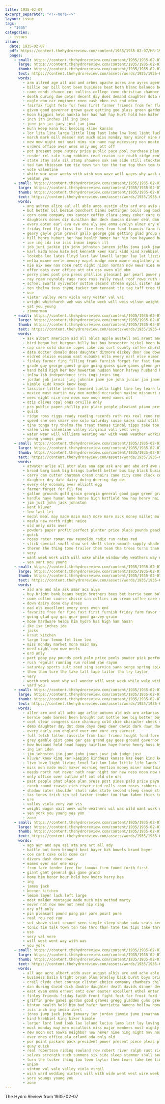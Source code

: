 ```yaml
---
title: 1935-02-07
excerpt_separator: "<!--more-->"
layout: issue
tags:
  - "1935"
categories:
  - issues
issue:
  date: 1935-02-07
  pdf: https://content.thehydroreview.com/content/1935/1935-02-07/HR-1935-02-07.pdf
  pages:
    - small: https://content.thehydroreview.com/content/1935/1935-02-07/small/HR-1935-02-07-01.jpg
      large: https://content.thehydroreview.com/content/1935/1935-02-07/large/HR-1935-02-07-01.jpg
      thumb: https://content.thehydroreview.com/content/1935/1935-02-07/thumbnails/HR-1935-02-07-01.jpg
      text: https://content.thehydroreview.com/assets/words/1935/1935-02-07/HR-1935-02-07-01.txt
      words:
        - arm alfred age all aid and arbes apache acres ane ayres agent are acs
        - billie bur bill bont been business beat both blanc balance begin beal bennett buggy binger break browne bie bridge basic bonus bonds but bankhead better bae back below buy bond base busi brow
        - came condi chance cot collins college come christian chamber claes creek chase cen class carter cream caw cargil county chester claudia cash cage company con cattle carry case clan car call cowen corn cyril can city clint care coleman caddo carnegie council church cane colony crow cotton canton clee
        - death during due deter decent day does demand daughter dota dun dooley deer donnell dey duncan dohrer dat dunlay dona
        - eagle eon ear engineer even eash eben est end eden
        - fairfax fight fete for fees first farmer friends from fer floor farm frances fare front farms fam fae fon farry fair friday frees found few
        - given good governor grown gave getting gee glass groen garden griffin gone grand greeson gad george grant gage guthrie grain
        - hoon higgins held hankla her had hah hay hurt hold hee hafer hard has high head hinton heads hal holtzclaw hydro host hiss hopping half hope
        - inch ith inches ill ing ines
        - june joh jas jary just jan jona
        - kuhn keep kana koc keeping kline kansas
        - lor lita line large little ling last lobe low loni light lucky leedy lard liberal lone left late living lesson loe land lights loan lap
        - march mark mill messer mat much miss monday many minor mine mich maple most mag mise man more money mas men must mayor matter made martha market may miles members
        - new now night not neat nims nin name nay necessary non neate needler nine near
        - orders office over ones only ong ott off
        - pot present pope putney price public paco pool purchase plan page pay promise prise prose people pee payment par pound past pete pastor power part pleasant pet pro policy passage percy per
        - render rel rate rung robbins read reason rae routh ridge rent reape rade ray railing rising ran rome rua
        - state stay sale sil stamp shawnee sak sen side still stockton shove soon session stuck she seri shi sapp stands seen serge sane simple seven steady sota start second sees say stock salesman surplus sister sad sick soe seed sunday set said small sides sho southard
        - ted tam thiessen tee tie town tan ten the tae top than tom texas ton tax treat thom toe tod trent tory tue tenant thing them tin trina throw taken
        - vote valentine
        - white war wear weeks with wish won wave well wages why wack wolf work week wire wage ware wee weatherford wye wan works wheat will wart wyatt wil walls went way was
        - yeaton you
    - small: https://content.thehydroreview.com/content/1935/1935-02-07/small/HR-1935-02-07-02.jpg
      large: https://content.thehydroreview.com/content/1935/1935-02-07/large/HR-1935-02-07-02.jpg
      thumb: https://content.thehydroreview.com/content/1935/1935-02-07/thumbnails/HR-1935-02-07-02.jpg
      text: https://content.thehydroreview.com/assets/words/1935/1935-02-07/HR-1935-02-07-02.txt
      words:
        - ang aubrey alice aul all able amos austin alta ard ane avie aid alfalfa allen and allie are ager alexander ani
        - but better bil bessie boschert binns bettinger boils bag back buckmaster bill bickford birt balden blanche blood balt brownie been boys bartley braly binger bar ben bailey bishop breuer butler bridge bis burns beck baptist bose ball began barber bottoms brother bear bank block
        - corn came company cox cancer coffey clara comey coker care caller case clover coy city church colony canyon carmen claude clark clarence curtis cecil chet cope chester clinton come cast cattle craig charles cane cry carruth cedar christina cole carnegie carman charlie creek chann can cake comes cream corder county
        - daughters dones dir dunithan don deck duncan dinner deal dan director dear doctor ditmore day dia dam dungan dickerson daughter doris die della dunnington
        - every epton earl eva eve ene ely eye emma evelyn elmer ery elva entz ernest elbert emmanuel elm epperly ethel end elwood eagar elk ead emore emmert
        - friday fred fly first for fire fees from fund francis farm fam forest fields frank friends friesen fie floyd farms face folks foot
        - geary gayle grin grover gallo george gas getting glad group given grinder glen gust georgia grove grace geen gilmore good gibbs gregg ghee gaede geraldine guest gripe
        - hill henry hubert her hae health homer har him hon haywood hatfield hopewell hope hand herb hafer huron harvey holderman high has hainline harry hater hydro held herndon hay hugh hice hard habit harding heart house herman husband honor hath hinton had henke hume home hart herbert hatin hore how
        - ice ing ida ise isis inman impson ill
        - job juni jackie jim john johnston janzen jelks jona jack jean jake johnson jan jamie jones johns
        - karl kida know kate ket kenneth keen kari kidd kind krehbiel kimble king kee kinds kae
        - lookeba loo lates lloyd last law lowell larger lay lat lizzie laks lala lively likes lorance louie lake let lena little lager lucille left lee larry lew
        - melba mcnee merle memory mapel madge morn moore mcglathery mith mclemore mccracken mound maurice much made mog maguire money messer maynard mark matics messimer maize miller marion mildred most more moser mee might moses mullett miss monday mae meal mea miler mis march mineo mckee millet monds man melvin many mabel may
        - nie nix new nan nose nett night nixon norman now news nies nowka niehues nee never noel need near neighbors north naor not
        - offer oats over office ott oto oss owen old ohm
        - perry paes pont peo press phillips pleasant par pearl power poage prier poe paul payne pena pullen powell proud push pat penner past pore place
        - ray roam reynolds rage race ross rally royal roof rowe ruth robert rhoads robertson raymond rest ream ron russell ruse ralph robbins rigg reber rhoades roy rah range rowland rose richardson res reno rath real
        - school swarts sylvester sutton second stream sybil sister sam sin sees sud sturgill stock south staples seed stranger soon simpson sie sat saki schools sells sweet schantz sun sugar seem sale steward sunday sims sweeter sone sunda smithey speaks see seems saturday stella selling shanks shelton scarth she sime service seeds sall sand speedy son show steely sons smaller score shall shower sund stephenson seis scott sar sick sela smith start
        - ten thelma teas thyng tucker tom tennant tie tag taff tree thele than tuck tas thie thirsk toy thom tue tes tomlin take theron tay talk thomas trip them tine terral tan talkington the tee taylor test
        - use
        - vietor valley vera viola very vester val vai
        - wright whitchurch weh was while weck will weis wilson weight wilcox washer whaley wallace weatherford west woodrow weather waters wuller washita wen weeks working wile well went wish wildman won wei weldon wife write wil wenk week wells williams wait way wyatt weathers wayne with watson wage wilma wee witt walker ways wat
        - yat you young
        - zimmerman
    - small: https://content.thehydroreview.com/content/1935/1935-02-07/small/HR-1935-02-07-03.jpg
      large: https://content.thehydroreview.com/content/1935/1935-02-07/large/HR-1935-02-07-03.jpg
      thumb: https://content.thehydroreview.com/content/1935/1935-02-07/thumbnails/HR-1935-02-07-03.jpg
      text: https://content.thehydroreview.com/assets/words/1935/1935-02-07/HR-1935-02-07-03.txt
      words:
        - ask albert american aid all ables apple austell ani arent and amelia are art africa ast asia angle alvis almo
        - bird begun bet burgman billy but box benscoter bickel been bernice bailey bread bunch blonde ballew baptist big budding bell bring ball brought browne boys buy baby bayer business butter blue boucher billie brown beulah both band bear bill
        - cap care cold chance copes cake cox curt county coffee church cole child cares came caddo cattle cant crosswhite clarence class chism clinton cal comin creek cream city corder charles can claus candy christina cat
        - date doctor donald does daughter ditmore dickey door doe down doris day don deremer dale doing dinner den dear
        - eldred eloise essman east eubanks ella every earl else elmer ernest
        - finley former fing filling frank furnish forget for fast fand fruit friends few fire fell fred faster farm first fine from friday free folsom field favors
        - grade guy george guest gripe going guess gave games glenn greenfield game genevieve glidewell glee gas given glen gregg group gilmore
        - hand held high her how howerton hudson honor harvey husband hundred horn herman harris hany hight hampton hafer hesser howard hart hope house has hydro him hes haye home had hair
        - inlow ish independence iris ings ivins ing
        - jordan job jarvis jing johnnie jame joe john junior jan james jim
        - kimble kidd knock know keep
        - lassiter little lenton leonard luella light line ley learn loy lew late lovely let lynn ling last lape lewis large lassi lemon lookeba
        - mexico must martin may men method mccracken maxine missouri more mol maurice marguerite maybe money majors many most man marie morning miss members monday mel made mound motto mary
        - nees night nice new news now noon need names not
        - otis olives opal ones orville only
        - pro public paper phillip pie place people pleasant piano president proud presley past present pack potter pay pickles pils point
        - quick
        - ridge ross riggs ready reading records ruth rex real reno rey room randolph rings river regular richard red
        - speed she sen smarr see solo saturday susie sacks said still schroder shall sun slagell smith springfield sunday sing sand such sop secret sonday shower salad school swell son safe sunda shanks story sherman sat speak station sister simmons sale study simple small sarita second sandlin soyer short schantz sales schools simpson
        - tine tonga try thelma the treat thomas tindal tipps take too than thiessen thies tune triplett tell team test terrible teacher them talk thing then thurs
        - valen view valentine valley virginia vali vest very
        - water wear will williams wearing war with week weather working wife want white waller warde well wee wish was watch way weatherford wide wally work ways willert went weeks winona
        - young youngs you
    - small: https://content.thehydroreview.com/content/1935/1935-02-07/small/HR-1935-02-07-04.jpg
      large: https://content.thehydroreview.com/content/1935/1935-02-07/large/HR-1935-02-07-04.jpg
      thumb: https://content.thehydroreview.com/content/1935/1935-02-07/thumbnails/HR-1935-02-07-04.jpg
      text: https://content.thehydroreview.com/assets/words/1935/1935-02-07/HR-1935-02-07-04.txt
      words:
        - atwater arlie all ator ales ana age ask are and abe ard awe ang
        - brood barg bank big brings burkett better bus bay black business bring buy brown best belt butler bran
        - carry cam cutter chatman cream chairs cane city come clock cot coe cattle carton cake coton can
        - daughter dry date dairy doing deering day dei
        - every ely economy ever elliott egg
        - farmer forget for fil foe
        - gallon grounds gold grain georgia general good gage green grade
        - handle haye human home horse high hatfield how hay henry hai henke hydro hose has
        - jim just john jack johnston
        - kent kluver
        - low last let
        - medal meal may made main mash more mare mick money millet mules many mill must maple morning miles
        - neels new north night neice
        - old only oats over
        - powders paper profit perfect planter price place pounds peaches per pat pate pos
        - quick
        - roses rater roman row reynolds radio run rates red
        - stick special small show set shell store smooth supply shade sow sky stock seed standard stuff sell sunday salt sat soo starts sed see stover speed size still sing shorts sleep span stops sale sieh stalk
        - theron the thing tome trailer them team tha trees turns than thee tse times town
        - very
        - want week work with will wake while window why weathers way worm
        - yea yant you young
    - small: https://content.thehydroreview.com/content/1935/1935-02-07/small/HR-1935-02-07-05.jpg
      large: https://content.thehydroreview.com/content/1935/1935-02-07/large/HR-1935-02-07-05.jpg
      thumb: https://content.thehydroreview.com/content/1935/1935-02-07/thumbnails/HR-1935-02-07-05.jpg
      text: https://content.thehydroreview.com/assets/words/1935/1935-02-07/HR-1935-02-07-05.txt
      words:
        - ald are and ale ask amar acs alva
        - buy bright bank beans begin brothers bees bet barrie been bologna bak best below bonus business better beas
        - come cotton course choice can collins cau cream coffee care car crisp corn cant cake cheap
        - down dairy done day dress
        - ead els excellent every eres even end
        - favorite free for fine fast first furnish friday farm favor forget farmer fancy
        - going glad gay gas gear good garvey grain
        - home hardware heads him hydro has high ham hasan
        - ike isa inches ide
        - jacks
        - kraut kitchen
        - large loar lemon let line low
        - miss monday market mona maid may
        - need night new now neels
        - ord only
        - part peay pay pounds pork palm price peels powder pick perfect
        - rush regular running run roland rae rayon
        - saturday sports sult seed sing service sana senge spring spies season save silks small swell soda smooth soon stoves styles sunny shack stock store see sinner suit samples
        - them than ture the take tall tape tailor tha try taylor
        - very
        - worth work want why wal wonder will west week while wale with wright wear wilson wide
        - yard you
    - small: https://content.thehydroreview.com/content/1935/1935-02-07/small/HR-1935-02-07-06.jpg
      large: https://content.thehydroreview.com/content/1935/1935-02-07/large/HR-1935-02-07-06.jpg
      thumb: https://content.thehydroreview.com/content/1935/1935-02-07/thumbnails/HR-1935-02-07-06.jpg
      text: https://content.thehydroreview.com/assets/words/1935/1935-02-07/HR-1935-02-07-06.txt
      words:
        - aller arm and all ache age arlie autumn ald ask are arkansas
        - bernie bade barnes been brought but bottle bae big better buyers burst bolen both bend bring begin bead ber butler blue brother best buy back bis buck band black bank bag body boy blood books
        - cool clear congress case channing cold chie character check con came carry counts come coine cheese city cattle counter care county cant close can
        - demo daughter day dot done days deep deer david dark down does dollar dear during doubt
        - every early ean england ever end eure ery earnest
        - full fetch fallen favorite from fair friend fought fond fore fight foot force fear face fall first figures friends for few fulton found fone former
        - grey gamble gist gone ger gas grand gay goes ground governor germ grisso gall gor good
        - how husband held head happy hainline haye horse henry hoss hydro hunt has helen herrick haywood hugh home hope heard her hell hastings hays haya had hol him henke hor harrell homa huge heads hase high hubert house hughs honesty habit heavens hearing hard hands honorable
        - ing ian iden
        - jim johnston jin june john jones jove job judge just
        - kluver know king ker keeping kindness kansas kas keen kind keep knot
        - live love light living level lat lum lake little life lands lately look loft land lied late let lai lar last leaders like losing leipzig long longer
        - miss men made much maker morning mention money miser mountain mar must mix min mye mission marland mildred mony man most moh might maybe more matter may many
        - needs north not never noth near night nor new ness noon now news need nila
        - only office over outlaw off oot old ole ors
        - past people phat place plan press post pines pald price paya pale peasant pine peta pulling part pile
        - ranch round reason rich river ried rolls room roses robbers ran rond rounds risk rather rouse rec reynolds riding rac ridge rancher rocks rey red rainey roost road
        - shadow sater shoulder shall sake state second sleep sense street sala stirrup stable shake sad such school single say sky see salt soap secret sen sea schoo shook said sand sim store story standing soon sachse strong san sat star still scarth seems stay special sister shade session sun sweet speaker sees share sincere saw safe she sho sunday
        - tas tones trick ten tol tasker tender ton than taken thick tuck thunder tell tart thu thet times tant thing tooth tim theron tho try tape thro the table team take tom too them tice then train tan
        - ure
        - valley viola very van vis
        - weight wagon wait week wife weathers wil was wild want work white western words while with why worn wall wit wave wich well will wal west went wilt washington way welcome
        - yen york you young yea yon
        - zane
    - small: https://content.thehydroreview.com/content/1935/1935-02-07/small/HR-1935-02-07-07.jpg
      large: https://content.thehydroreview.com/content/1935/1935-02-07/large/HR-1935-02-07-07.jpg
      thumb: https://content.thehydroreview.com/content/1935/1935-02-07/thumbnails/HR-1935-02-07-07.jpg
      text: https://content.thehydroreview.com/assets/words/1935/1935-02-07/HR-1935-02-07-07.txt
      words:
        - ago aun and aye asi ata are art all ady
        - battle but been brought beat bayer bak bowels brand boyer
        - coe cant cake cold come car
        - divers dash doro down
        - eames ever ear ene easy
        - from face fonder free for famous firm found forth first
        - giant gant general gul gane grand
        - home him honor hour hold how hydro harry hes
        - ing
        - james jack
        - keener kitchen
        - lemon layer lack left large
        - most malden montague made much min method marty
        - never nat now new not need nip ning
        - ory off only
        - pin pleasant pound pang par pare point pure
        - real rou red run
        - set shave start second seen simple sleep shake soda seats secret short spoon stage such see shawl soap
        - tonic tie talk town ten toe thro than tate tou tips take throw tor the thet
        - use
        - very val vere
        - will west went way with was
        - you york
    - small: https://content.thehydroreview.com/content/1935/1935-02-07/small/HR-1935-02-07-08.jpg
      large: https://content.thehydroreview.com/content/1935/1935-02-07/large/HR-1935-02-07-08.jpg
      thumb: https://content.thehydroreview.com/content/1935/1935-02-07/thumbnails/HR-1935-02-07-08.jpg
      text: https://content.thehydroreview.com/assets/words/1935/1935-02-07/HR-1935-02-07-08.txt
      words:
        - all age acre albert addo aver august albis are and ache able ago alva
        - business basin bright bryan blum bradley back burst boys bring bell been body began buress basinger bill blanche baptist barnes barger bassler bridge boat boucher beulah brown better brother born bob but brand bart battle bridgeport
        - crail clyde chet courage clinton choice company chambers child carrie cake cruzan car come circle ches call care comfort cast church christian can cane came cecil coach carruth coupe chelf card camp china carl cream close companion city charles credit creek
        - dan during david dick double daughter death davids dinner deer days day daughters dust dancer
        - east even emma ernest entz ever easter excellent ethel enter epperly eldred easy elizabeth emerson end edge ean echo ember economy every elmer emmett
        - finley friends friday faith front fight fost far frost ford fon force for first floyd frank favors faithful few felter farm fine fall folsom found fields finger friend from fever
        - griffin grew games gordon good graves gregg gladden guns green grand getting going golden given gang glass
        - hinton health held him had hafer henrietta hamons hollow home heavens huge hunting herndon homa house hydro has hardware hugh harry honor hands heater hatfield heart hand heck hume hundred henke hoste homer hope honesty
        - isis inch ing india ibert
        - jones jump jack john january jon jordan jimmie june jonathan jim jelks jas jimmy july joint joe just
        - kind krehbiel king kiker kimble
        - larger lord land look lax leland lucius lamo last lay loving lies lou left little lower lesson long lister latter longer leisure lords live lovely large love lips life later let landis like lew
        - most monday may men mccullock miss major members must mighty much mary man mai more miles mcphearson marshall miller mckee many mays means mong master maurine morning moment manchester model memory marriage
        - new noon not nowka neighbor now never nine ning night nov nose news nice nora norman need
        - over ones office ola orland oda only old
        - por point packard pack president power present piece pleas plan prayer per pitch prime part perle pum pleasant prise page path place peevler pitzer
        - quay quick
        - real robertson riding rowland row robert river ralph rust richard reaper rule radio rabbit rack reading regular room
        - selves strength such summons six side sleep stammer shall sedan sorrow sherer seat sur sink sons save see she shape scott soll surprise seven stange shower size sale smith sha saw still shadow salem said shipp saul son sun school shows saturday soon service stay sunday sherman speed
        - turn the tucker thing too town taylor them tears take tee timber then tender thomas than tickell texas trunk times
        - union
        - vinton val vale valley viola virgil
        - wish ward wedding winters will with wide went west wire week write way woods weather wife walk wait wells wheel was while want wood walter work weatherford word willie words
        - yore youngs young you
        - zone
---
```


The Hydro Review from 1935-02-07

<!--more-->

